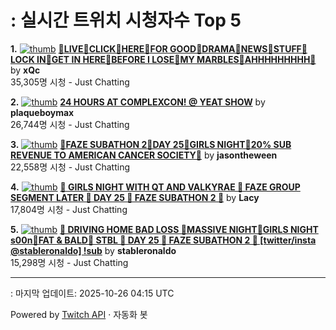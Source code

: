 # : 실시간 트위치 시청자수 Top 5

**1.** [![thumb](https://static-cdn.jtvnw.net/previews-ttv/live_user_xqc-320x180.jpg)](https://twitch.tv/xQc)
**[👴LIVE👴CLICK👴HERE👴FOR GOOD👴DRAMA👴NEWS👴STUFF👴LOCK IN👴GET IN HERE👴BEFORE I LOSE👴MY MARBLES👴AHHHHHHHHH👴](https://twitch.tv/xQc)** by **xQc**<br>35,305명 시청  - Just Chatting

**2.** [![thumb](https://static-cdn.jtvnw.net/previews-ttv/live_user_plaqueboymax-320x180.jpg)](https://twitch.tv/plaqueboymax)
**[24 HOURS AT COMPLEXCON! @ YEAT SHOW](https://twitch.tv/plaqueboymax)** by **plaqueboymax**<br>26,744명 시청  - Just Chatting

**3.** [![thumb](https://static-cdn.jtvnw.net/previews-ttv/live_user_jasontheween-320x180.jpg)](https://twitch.tv/jasontheween)
**[🔴FAZE SUBATHON 2🔴DAY 25🔴GIRLS NIGHT🔴20% SUB REVENUE TO AMERICAN CANCER SOCIETY🔴](https://twitch.tv/jasontheween)** by **jasontheween**<br>22,558명 시청  - Just Chatting

**4.** [![thumb](https://static-cdn.jtvnw.net/previews-ttv/live_user_lacy-320x180.jpg)](https://twitch.tv/Lacy)
**[💅 GIRLS NIGHT WITH QT AND VALKYRAE 💅 FAZE GROUP SEGMENT LATER 💅 DAY 25 💅 FAZE SUBATHON 2 💅](https://twitch.tv/Lacy)** by **Lacy**<br>17,804명 시청  - Just Chatting

**5.** [![thumb](https://static-cdn.jtvnw.net/previews-ttv/live_user_stableronaldo-320x180.jpg)](https://twitch.tv/stableronaldo)
**[🦉 DRIVING HOME BAD LOSS 🦉MASSIVE NIGHT🦉GIRLS NIGHT s00n🦉FAT & BALD🦉 STBL 🦉 DAY 25 🦉 FAZE SUBATHON 2 🦉 [twitter/insta @stableronaldo] !sub](https://twitch.tv/stableronaldo)** by **stableronaldo**<br>15,298명 시청  - Just Chatting


---
: 마지막 업데이트: 2025-10-26 04:15 UTC

Powered by [Twitch API](https://dev.twitch.tv/docs/api/reference) · 자동화 봇